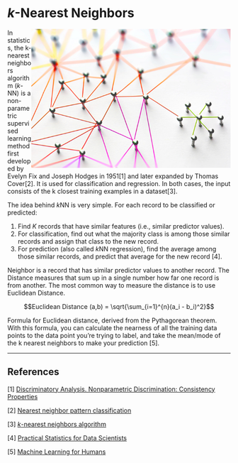 # *k*-Nearest Neighbors

<img src='0417red_WinInsider.jpeg' align='right' width=450/>

In statistics, the k-nearest neighbors algorithm (*k*-NN) is a non-parametric supervised learning method first developed by Evelyn Fix and Joseph Hodges in 1951[1] and later expanded by Thomas Cover[2]. It is used for classification and regression. In both cases, the input consists of the k closest training examples in a dataset[3].

The idea behind *k*NN is very simple. For each record to be classified or predicted:
1. Find *K* records that have similar features (i.e., similar predictor values).
2. For classification, find out what the majority class is among those similar records and assign that class to the new record.
3. For prediction (also called *k*NN regression), find the average among those similar records, and predict that average for the new record [4].

Neighbor is a record that has similar predictor values to another record. The Distance measures that sum up in a single number how far one record is from another. The most common way to measure the distance is to use Euclidean Distance.

$$Euclidean Distance (a,b) = \sqrt{\sum_{i=1}^{n}(a_i - b_i)^2}$$

Formula for Euclidean distance, derived from the Pythagorean theorem. With this formula, you can calculate the nearness of all the training data points to the data point you’re trying to label, and take the mean/mode of the k nearest neighbors to make your prediction [5].

---
## References

[1] [Discriminatory Analysis. Nonparametric Discrimination: Consistency Properties](https://apps.dtic.mil/dtic/tr/fulltext/u2/a800276.pdf)

[2] [Nearest neighbor pattern classification](http://ssg.mit.edu/cal/abs/2000_spring/np_dens/classification/cover67.pdf)

[3] [*k*-nearest neighbors algorithm](https://en.wikipedia.org/wiki/K-nearest_neighbors_algorithm)

[4] [Practical Statistics for Data Scientists](https://www.oreilly.com/library/view/practical-statistics-for/9781491952955/)

[5] [Machine Learning for Humans](https://everythingcomputerscience.com/books/Machine%20Learning%20for%20Humans.pdf)
